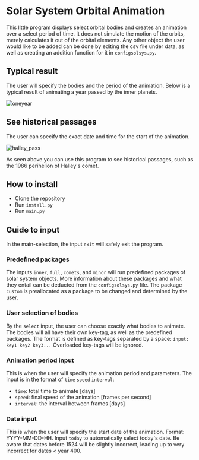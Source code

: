 # Solar System Orbital Animation

This little program displays select orbital bodies and creates an animation over a select period of time. It does not simulate the motion of the orbits, merely calculates it out of the orbital elements. Any other object the user would like to be added can be done by editing the csv file under data, as well as creating an addition function for it in `configsolsys.py`.

## Typical result

The user will specify the bodies and the period of the animation. Below is a typical result of animating a year passed by the inner planets.

![oneyear](https://user-images.githubusercontent.com/106428188/205493487-c7c5a586-6e39-49aa-a124-fcdee576bf52.gif)

## See historical passages

The user can specify the exact date and time for the start of the animation.

![halley_pass](https://user-images.githubusercontent.com/106428188/205494007-08c95107-c99e-4db4-aeb1-b650e38550a4.gif)

As seen above you can use this program to see historical passages, such as the 1986 perihelion of Halley's comet.

## How to install

- Clone the repository
- Run `install.py`
- Run `main.py`

## Guide to input

In the main-selection, the input `exit` will safely exit the program.

### Predefined packages

The inputs `inner`, `full`, `comets`, and `minor` will run predefined packages of solar system objects. More information about these packages and what they entail can be deducted from the `configsolsys.py` file. The package `custom` is preallocated as a package to be changed and determined by the user.  

### User selection of bodies

By the `select` input, the user can choose exactly what bodies to animate. The bodies will all have their own key-tag, as well as the predefined packages. The format is defined as key-tags separated by a space:
`input: key1 key2 key3...`
Overloaded key-tags will be ignored.

### Animation period input

This is when the user will specify the animation period and parameters. The input is in the format of `time` `speed` `interval`:
- `time`: total time to animate [days]
- `speed`: final speed of the animation [frames per second]
- `interval`: the interval between frames [days]

### Date input

This is when the user will specify the start date of the animation. Format: YYYY-MM-DD-HH. Input `today` to automatically select today's date.
Be aware that dates before 1524 will be slightly incorrect, leading up to very incorrect for dates < year 400. 
